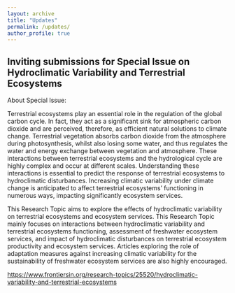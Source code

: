 ```yaml
---
layout: archive
title: "Updates"
permalink: /updates/
author_profile: true
---
```


## Inviting submissions for Special Issue on Hydroclimatic Variability and Terrestrial Ecosystems


About Special Issue: 

Terrestrial ecosystems play an essential role in the regulation of the global carbon cycle. In fact, they act as a significant sink for atmospheric carbon dioxide and are perceived, therefore, as efficient natural solutions to climate change. Terrestrial vegetation absorbs carbon dioxide from the atmosphere during photosynthesis, whilst also losing some water, and thus regulates the water and energy exchange between vegetation and atmosphere. These interactions between terrestrial ecosystems and the hydrological cycle are highly complex and occur at different scales. Understanding these interactions is essential to predict the response of terrestrial ecosystems to hydroclimatic disturbances. Increasing climatic variability under climate change is anticipated to affect terrestrial ecosystems’ functioning in numerous ways, impacting significantly ecosystem services.

This Research Topic aims to explore the effects of hydroclimatic variability on terrestrial ecosystems and ecosystem services. This Research Topic mainly focuses on interactions between hydroclimatic variability and terrestrial ecosystems functioning, assessment of freshwater ecosystem services, and impact of hydroclimatic disturbances on terrestrial ecosystem productivity and ecosystem services. Articles exploring the role of adaptation measures against increasing climatic variability for the sustainability of freshwater ecosystem services are also highly encouraged.


https://www.frontiersin.org/research-topics/25520/hydroclimatic-variability-and-terrestrial-ecosystems